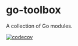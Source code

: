 # go-toolbox
A collection of Go modules.

[![codecov](https://codecov.io/github/wafer-bw/go-toolbox/graph/badge.svg?token=41eLZ5Wwhw)](https://codecov.io/github/wafer-bw/go-toolbox)
